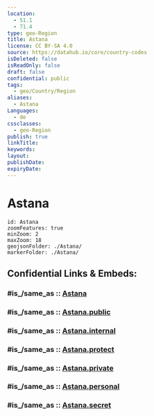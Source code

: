 ```yaml
---
location:
  - 51.1
  - 71.4
type: geo-Region
title: Astana
license: CC BY-SA 4.0
source: https://datahub.io/core/country-codes
isDeleted: false
isReadOnly: false
draft: false
confidential: public
tags:
  - geo/Country/Region
aliases:
  - Astana
Languages:
  - de
cssclasses:
  - geo-Region
publish: true
linkTitle:
keywords:
layout:
publishDate:
expiryDate:
---
```


# Astana

```leaflet
id: Astana
zoomFeatures: true 
minZoom: 2 
maxZoom: 18
geojsonFolder: ./Astana/
markerFolder: ./Astana/
```


## Confidential Links & Embeds: 

### #is_/same_as :: [Astana](/_Standards/Earth/Continent/Asia/Asia~Central/Kazakhstan/Counties/Astana.md) 

### #is_/same_as :: [Astana.public](/_public/Earth/Continent/Asia/Asia~Central/Kazakhstan/Counties/Astana.public.md) 

### #is_/same_as :: [Astana.internal](/_internal/Earth/Continent/Asia/Asia~Central/Kazakhstan/Counties/Astana.internal.md) 

### #is_/same_as :: [Astana.protect](/_protect/Earth/Continent/Asia/Asia~Central/Kazakhstan/Counties/Astana.protect.md) 

### #is_/same_as :: [Astana.private](/_private/Earth/Continent/Asia/Asia~Central/Kazakhstan/Counties/Astana.private.md) 

### #is_/same_as :: [Astana.personal](/_personal/Earth/Continent/Asia/Asia~Central/Kazakhstan/Counties/Astana.personal.md) 

### #is_/same_as :: [Astana.secret](/_secret/Earth/Continent/Asia/Asia~Central/Kazakhstan/Counties/Astana.secret.md)

